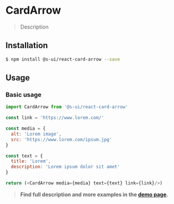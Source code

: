 # CardArrow

> Description

<!-- ![](./assets/preview.png) -->

## Installation

```sh
$ npm install @s-ui/react-card-arrow --save
```

## Usage

### Basic usage
```js
import CardArrow from '@s-ui/react-card-arrow'

const link = 'https://www.lorem.com/'

const media = {
  alt: 'Lorem image',
  src: 'https://www.lorem.com/ipsum.jpg'
}

const text = {
  title: 'Lorem',
  description: 'Lorem ipsum dolor sit amet'
}

return (<CardArrow media={media} text={text} link={link}/>)
```


> **Find full description and more examples in the [demo page](#).**